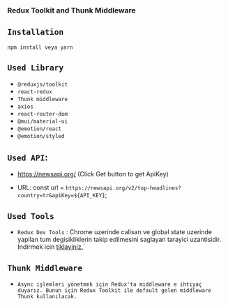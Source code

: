 ### Redux Toolkit and Thunk Middleware

## `Installation`

```
npm install veya yarn
```

## `Used Library`

- `@reduxjs/toolkit`
- `react-redux`
- `Thunk middleware`
- `axios`
- `react-router-dom`
- `@mui/material-ui`
- `@emotion/react`
- `@emotion/styled`

## `Used API`:

- https://newsapi.org/
  (Click Get button to get ApiKey)

- URL:
  const url = `https://newsapi.org/v2/top-headlines?country=tr&apiKey=${API_KEY}`;

## `Used Tools`

- `Redux Dev Tools` : Chrome uzerinde calisan ve global state uzerinde yapilan tum degisikliklerin takip edilmesini saglayan tarayici uzantisidir. Indirmek icin [tiklayiniz.](https://chrome.google.com/webstore/detail/redux-devtools/lmhkpmbekcpmknklioeibfkpmmfibljd?utm_source=chrome-ntp-icon)`

## `Thunk Middleware`

- `Async işlemleri yönetmek için Redux'ta middleware e ihtiyaç duyarız. Bunun için Redux Toolkit ile default gelen middleware Thunk kullanılacak.`
